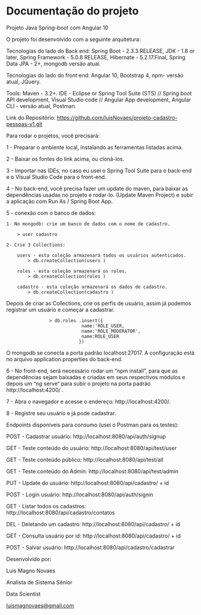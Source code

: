 # Documentação do projeto 


Projeto Java Spring-boot com Angular 10

 
O projeto foi desenvolvido com a seguinte arquitetura:

Tecnologias do lado do Back end:
Spring Boot - 2.3.3.RELEASE,
JDK - 1.8 or later,
Spring Framework - 5.0.8 RELEASE,
Hibernate - 5.2.17.Final,
Spring Data JPA - 2+,
mongodb  versão atual.

Tecnologias do lado do front end:
Angular 10,
Bootstrap 4,
npm- versão atual,
JQuery.

Tools:
Maven - 3.2+.
IDE - Eclipse or Spring Tool Suite (STS) // Spring boot API development,
Visual Studio code // Angular App development,
Angular CLI - versão atual,
Postman.

Link do Repositório: https://github.com/luisNovaes/projeto-cadastro-pessoas-v1.git


Para rodar o projetos, você precisará:

1 - Preparar o ambiente local, instalando as ferramentas listadas acima. 

2 - Baixar os fontes do link acima, ou cloná-los.

3 - Importar nas IDEs, no caso eu usei o Spring Tool Suite para o back-end e o   Visual Studio Code para o front-end.

4 - No back-end, você precisa fazer um update do maven, para baixar as dependências usadas no projeto e rodar-lo. 
	(Update Maven Project) e subir a aplicação com Run As / Spring Boot App.

5 - conexão com o banco de dados:

	1- No mongodb: crie um banco de dados com o nome de cadastro.

		> user cadastro

	2- Crie 3 Collections:

		users - esta coleção armazenará todos os usuários autenticados.
			> db.createCollection(users )

		roles - esta coleção armazenará os roles.
			> db.createCollection(roles )

		cadastro - esta coleção armazenará os dados de cadastro.
			> db.createCollection(cadastro )
						
Depois de criar as Collections, crie os perfis de usuário, 
assim já podemos registrar um usuário e começar a cadastrar.	

					> db.roles .insert({
								name:'ROLE_USER, 
								name:'ROLE_MODERATOR',
								name:ROLE_USER
							   })
								
O mongodb se conecta a porta padrão localhost:27017.
A configuração está no arquivo application.properties do back-end.
			
6 - No front-end, será necessário rodar um “npm install”, 
para que as dependências sejam baixadas e criadas em  seus 
respectivos módulos e depois um “ng serve“ 
para subir o projeto na porta padrão http://localhost:4200/ .
			
7 - Abra o navegador e acesse o endereço: http://localhost:4200/.

8 - Registre seu usuário e já pode cadastrar.
				
Endpoints disponíveis para consumo (usei o Postman para os testes):

POST - Cadastrar usuário: 
http://localhost:8080/api/auth/signup

GET - Teste conteúdo do usuário: 
http://localhost:8080/api/test/user

GET - Teste conteúdo público: 
http://localhost:8080/api/test/all

GET - Teste conteúdo do Admin: 
http://localhost:8080/api/test/admin

PUT - Update do usuário: 
http://localhost:8080/api/cadastro/ + id

POST - Login usuário: 
http://localhost:8080/api/auth/signin

GET - Listar todos os cadastros: 
http://localhost:8080/api/cadastro/contatos

DEL - Deletando um cadastro: 
http://localhost:8080/api/cadastro/ + id

GET - Consulta usuário por id:
http://localhost:8080/api/cadastro/ + id

POST - Salvar usuário: 
http://localhost:8080/api/cadastro/cadastrar



Desenvolvido por:

Luis Magno Novaes

Analista de Sistema Sênior 

Data Scientist

luismagnovaes@gmail.com


